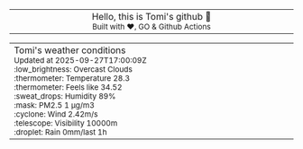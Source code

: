 
<div align="center">
<table>
<tbody>
<td align="center">
<img width="2000" height="0"><br>
Hello, this is Tomi's github 👋<br>
<sup>Built with ❤️, GO & Github Actions</sup><br>
<img width="2000" height="0">
</td>
</tbody>
</table>
</div>
<table>
<tbody>
<td align="left">
<img width="2000" height="0"><br>
Tomi's weather conditions<br>
<sup>Updated at 2025-09-27T17:00:09Z</sup><br>
<sup>:low_brightness: Overcast Clouds</sup><br>
<sup>:thermometer: Temperature 28.3 </sup><br>
<sup>:thermometer: Feels like 34.52</sup><br>
<sup>:sweat_drops: Humidity 89%</sup><br>
<sup>:mask: PM2.5 1 μg/m3</sup><br>
<sup>:cyclone: Wind 2.42m/s </sup><br>
<sup>:telescope: Visibility 10000m </sup><br>
<sup>:droplet: Rain 0mm/last 1h </sup><br>
<img width="2000" height="0">
</td>
<td align="left">
<img width="2000" height="0"><br>
<br>
<img width="2000" height="0">
</td>
</tbody>
</table>
</div>
    